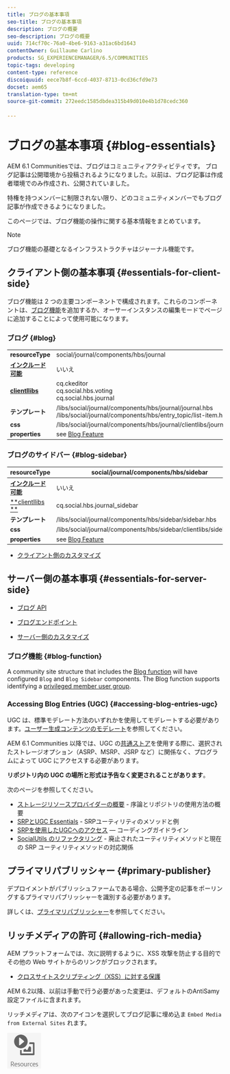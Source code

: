 ```yaml
---
title: ブログの基本事項
seo-title: ブログの基本事項
description: ブログの概要
seo-description: ブログの概要
uuid: 714cf70c-76a0-4be6-9163-a31ac6bd1643
contentOwner: Guillaume Carlino
products: SG_EXPERIENCEMANAGER/6.5/COMMUNITIES
topic-tags: developing
content-type: reference
discoiquuid: eece7b8f-6ccd-4037-8713-0cd36cfd9e73
docset: aem65
translation-type: tm+mt
source-git-commit: 272eedc1585dbdea315b49d010e4b1d78cedc360

---
```



# ブログの基本事項 {#blog-essentials}

AEM 6.1 Communitiesでは、ブログはコミュニティアクティビティです。 ブログ記事は公開環境から投稿されるようになりました。以前は、ブログ記事は作成者環境でのみ作成され、公開されていました。

特権を持つメンバーに制限されない限り、どのコミュニティメンバーでもブログ記事が作成できるようになりました。

このページでは、ブログ機能の操作に関する基本情報をまとめています。

>[!NOTE]
>
>ブログ機能の基礎となるインフラストラクチャはジャーナル機能です。

## クライアント側の基本事項 {#essentials-for-client-side}

ブログ機能は 2 つの主要コンポーネントで構成されます。これらのコンポーネントは、[ブログ機能](/help/communities/functions.md#blog-function)を追加するか、オーサーインスタンスの編集モードでページに追加することによって使用可能になります。

### ブログ {#blog}

<table>
 <tbody>
  <tr>
   <td> <strong>resourceType</strong></td>
   <td>social/journal/components/hbs/journal</td>
  </tr>
  <tr>
   <td> <a href="/help/communities/scf.md#add-or-include-a-communities-component"><strong>インクルード可能</strong></a></td>
   <td>いいえ</td>
  </tr>
  <tr>
   <td> <a href="/help/communities/clientlibs.md"><strong>clientllibs</strong></a></td>
   <td>cq.ckeditor<br /> cq.social.hbs.voting<br /> cq.social.hbs.journal</td>
  </tr>
  <tr>
   <td> <strong>テンプレート</strong></td>
   <td> /libs/social/journal/components/hbs/journal/journal.hbs<br /> /libs/social/journal/components/hbs/entry_topic/list-item.hbs</td>
  </tr>
  <tr>
   <td> <strong>css</strong></td>
   <td> /libs/social/journal/components/hbs/journal/clientlibs/journal.css</td>
  </tr>
  <tr>
   <td><strong> properties</strong></td>
   <td>see <a href="/help/communities/blog-feature.md">Blog Feature</a></td>
  </tr>
 </tbody>
</table>

### ブログのサイドバー {#blog-sidebar}

| **resourceType** | social/journal/components/hbs/sidebar |
|---|---|
| [**インクルード可能&#x200B;**](/help/communities/scf.md#add-or-include-a-communities-component) | いいえ |
| [**clientllibs **](/help/communities/clientlibs.md) | cq.social.hbs.journal_sidebar |
| **テンプレート** | /libs/social/journal/components/hbs/sidebar/sidebar.hbs |
| **css** | /libs/social/journal/components/hbs/sidebar/clientlibs/sidebar.css |
| **properties** | see [Blog Feature](/help/communities/blog-feature.md) |

* [クライアント側のカスタマイズ](/help/communities/client-customize.md)

## サーバー側の基本事項 {#essentials-for-server-side}

* [ブログ API](https://helpx.adobe.com/experience-manager/6-5/sites/developing/using/reference-materials/javadoc/com/adobe/cq/social/journal/client/api/package-summary.html)

* [ブログエンドポイント](https://helpx.adobe.com/experience-manager/6-5/sites/developing/using/reference-materials/javadoc/com/adobe/cq/social/journal/client/endpoints/package-summary.html)

* [サーバー側のカスタマイズ](/help/communities/server-customize.md)

### ブログ機能 {#blog-function}

A community site structure that includes the [Blog function](/help/communities/functions.md#blog-function) will have configured `Blog` and `Blog Sidebar` components. The Blog function supports identifying a [privileged member user group](/help/communities/users.md#privileged-members-group).

### Accessing Blog Entries (UGC) {#accessing-blog-entries-ugc}

UGC は、標準モデレート方法のいずれかを使用してモデレートする必要があります。[ユーザー生成コンテンツのモデレート](/help/communities/moderate-ugc.md)を参照してください。

AEM 6.1 Communities 以降では、UGC の[共通ストア](/help/communities/working-with-srp.md)を使用する際に、選択されたストレージオプション（ASRP、MSRP、JSRP など）に関係なく、プログラムによって UGC にアクセスする必要があります。

**リポジトリ内の UGC の場所と形式は予告なく変更されることがあります**。

次のページを参照してください。

* [ストレージリソースプロバイダーの概要](/help/communities/srp.md) - 序論とリポジトリの使用方法の概要
* [SRPとUGC Essentials](/help/communities/srp-and-ugc.md) - SRPユーティリティのメソッドと例
* [SRPを使用したUGCへのアクセス](/help/communities/accessing-ugc-with-srp.md) — コーディングガイドライン
* [SocialUtils のリファクタリング](/help/communities/socialutils.md) - 廃止されたユーティリティメソッドと現在の SRP ユーティリティメソッドの対応関係

## プライマリパブリッシャー {#primary-publisher}

デプロイメントがパブリッシュファームである場合、公開予定の記事をポーリングするプライマリパブリッシャーを識別する必要があります。

詳しくは、[プライマリパブリッシャー](/help/communities/deploy-communities.md#primary-publisher)を参照してください。

## リッチメディアの許可 {#allowing-rich-media}

AEM プラットフォームでは、次に説明するように、XSS 攻撃を防止する目的でその他の Web サイトからのリンクがブロックされます。

* [クロスサイトスクリプティング（XSS）に対する保護](/help/sites-developing/security.md#protect-against-cross-site-scripting-xss)

AEM 6.2以降、以前は手動で行う必要があった変更は、デフォルトのAntiSamy設定ファイルに含まれます。

リッチメディアは、次のアイコンを選択してブログ記事に埋め込ま `Embed Media from External Sites` れます。

![chlimage_1-199](assets/chlimage_1-199.png)

